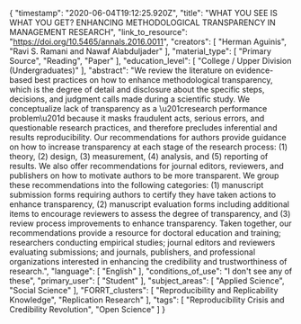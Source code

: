 {
    "timestamp": "2020-06-04T19:12:25.920Z",
    "title": "WHAT YOU SEE IS WHAT YOU GET? ENHANCING METHODOLOGICAL TRANSPARENCY IN MANAGEMENT RESEARCH",
    "link_to_resource": "https://doi.org/10.5465/annals.2016.0011",
    "creators": [
        "Herman Aguinis",
        "Ravi S. Ramani and Nawaf Alabduljader"
    ],
    "material_type": [
        "Primary Source",
        "Reading",
        "Paper"
    ],
    "education_level": [
        "College / Upper Division (Undergraduates)"
    ],
    "abstract": "We review the literature on evidence-based best practices on how to enhance methodological transparency, which is the degree of detail and disclosure about the specific steps, decisions, and judgment calls made during a scientific study. We conceptualize lack of transparency as a \u201cresearch performance problem\u201d because it masks fraudulent acts, serious errors, and questionable research practices, and therefore precludes inferential and results reproducibility. Our recommendations for authors provide guidance on how to increase transparency at each stage of the research process: (1) theory, (2) design, (3) measurement, (4) analysis, and (5) reporting of results. We also offer recommendations for journal editors, reviewers, and publishers on how to motivate authors to be more transparent. We group these recommendations into the following categories: (1) manuscript submission forms requiring authors to certify they have taken actions to enhance transparency, (2) manuscript evaluation forms including additional items to encourage reviewers to assess the degree of transparency, and (3) review process improvements to enhance transparency. Taken together, our recommendations provide a resource for doctoral education and training; researchers conducting empirical studies; journal editors and reviewers evaluating submissions; and journals, publishers, and professional organizations interested in enhancing the credibility and trustworthiness of research.",
    "language": [
        "English"
    ],
    "conditions_of_use": "I don't see any of these",
    "primary_user": [
        "Student"
    ],
    "subject_areas": [
        "Applied Science",
        "Social Science"
    ],
    "FORRT_clusters": [
        "Reproducibility and Replicability Knowledge",
        "Replication Research"
    ],
    "tags": [
        "Reproducibility Crisis and Credibility Revolution",
        "Open Science"
    ]
}